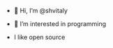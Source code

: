 - 👋 Hi, I’m @shvitaly
- 👀 I’m interested in programming

-    I like open source


<!---
shvitaly/shvitaly is a ✨ special ✨ repository because its `README.md` (this file) appears on your GitHub profile.
You can click the Preview link to take a look at your changes.
--->
